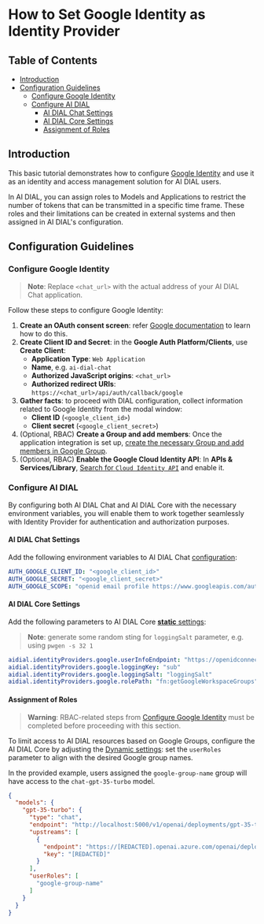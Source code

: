 
<!-- omit from toc -->
# How to Set Google Identity as Identity Provider

<div class="docusaurus-ignore">

<!-- omit from toc -->
## Table of Contents

- [Introduction](#introduction)
- [Configuration Guidelines](#configuration-guidelines)
  - [Configure Google Identity](#configure-google-identity)
  - [Configure AI DIAL](#configure-ai-dial)
    - [AI DIAL Chat Settings](#ai-dial-chat-settings)
    - [AI DIAL Core Settings](#ai-dial-core-settings)
    - [Assignment of Roles](#assignment-of-roles)

</div>

## Introduction

This basic tutorial demonstrates how to configure [Google Identity](https://developers.google.com/identity/protocols/oauth2) and use it as an identity and access management solution for AI DIAL users.

In AI DIAL, you can assign roles to Models and Applications to restrict the number of tokens that can be transmitted in a specific time frame. These roles and their limitations can be created in external systems and then assigned in AI DIAL's configuration.

## Configuration Guidelines

### Configure Google Identity

> **Note**: Replace `<chat_url>` with the actual address of your AI DIAL Chat application.

Follow these steps to configure Google Identity:

1. **Create an OAuth consent screen**: refer [Google documentation](https://developers.google.com/workspace/guides/configure-oauth-consent) to learn how to do this.
1. **Create Client ID and Secret**: in the **Google Auth Platform/Clients**, use **Create Client**:
    - **Application Type**: `Web Application`
    - **Name**, e.g. `ai-dial-chat`
    - **Authorized JavaScript origins**: `<chat_url>`
    - **Authorized redirect URIs**: `https://<chat_url>/api/auth/callback/google`
1. **Gather facts**: to proceed with DIAL configuration, collect information related to Google Identity from the modal window:
    - **Client ID** (`<google_client_id>`)
    - **Client secret** (`<google_client_secret>`)
1. (Optional, RBAC) **Create a Group and add members**: Once the application integration is set up, [create the necessary Group and add members in Google Group](https://support.google.com/a/answer/9400082?hl=en#zippy=%2Cstep-create-a-group).
1. (Optional, RBAC) **Enable the Google Cloud Identity API**: In **APIs & Services/Library**, [Search for `Cloud Identity API`](https://console.cloud.google.com/apis/api/cloudidentity.googleapis.com) and enable it.

### Configure AI DIAL

By configuring both AI DIAL Chat and AI DIAL Core with the necessary environment variables, you will enable them to work together seamlessly with Identity Provider for authentication and authorization purposes.

#### AI DIAL Chat Settings

Add the following environment variables to AI DIAL Chat [configuration](https://github.com/epam/ai-dial-chat/blob/development/apps/chat/README.md#environment-variables):

```yaml
AUTH_GOOGLE_CLIENT_ID: "<google_client_id>"
AUTH_GOOGLE_SECRET: "<google_client_secret>"
AUTH_GOOGLE_SCOPE: "openid email profile https://www.googleapis.com/auth/cloud-identity.groups.readonly"
```

#### AI DIAL Core Settings

Add the following parameters to AI DIAL Core [**static** settings](https://github.com/epam/ai-dial-core?tab=readme-ov-file#static-settings):

> **Note**: generate some random sting for `loggingSalt` parameter, e.g. using `pwgen -s 32 1`

```yaml
aidial.identityProviders.google.userInfoEndpoint: "https://openidconnect.googleapis.com/v1/userinfo"
aidial.identityProviders.google.loggingKey: "sub"
aidial.identityProviders.google.loggingSalt: "loggingSalt"
aidial.identityProviders.google.rolePath: "fn:getGoogleWorkspaceGroups"
```

#### Assignment of Roles

> **Warning**: RBAC-related steps from [Configure Google Identity](#configure-google-identity) must be completed before proceeding with this section.

To limit access to AI DIAL resources based on Google Groups, configure the AI DIAL Core by adjusting the [Dynamic settings](https://github.com/epam/ai-dial-core?tab=readme-ov-file#dynamic-settings): set the `userRoles` parameter to align with the desired Google group names.

In the provided example, users assigned the `google-group-name` group will have access to the `chat-gpt-35-turbo` model.

```json
{
  "models": {
    "gpt-35-turbo": {
      "type": "chat",
      "endpoint": "http://localhost:5000/v1/openai/deployments/gpt-35-turbo/chat/completions",
      "upstreams": [
        {
          "endpoint": "https://[REDACTED].openai.azure.com/openai/deployments/gpt-35-turbo/chat/completions",
          "key": "[REDACTED]"
        }
      ],
      "userRoles": [
        "google-group-name"
      ]
    }
  }
}
```
